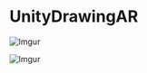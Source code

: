 # UnityDrawingAR

![Imgur](https://i.imgur.com/6Yuz75c.gif)

![Imgur](https://i.imgur.com/sBIQrXZ.gifv)

